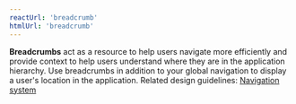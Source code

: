 ```yaml
---
reactUrl: 'breadcrumb'
htmlUrl: 'breadcrumb'
---
```

**Breadcrumbs** act as a resource to help users navigate more efficiently and provide context to help users understand where they are in the application hierarchy. Use breadcrumbs in addition to your global navigation to display a user's location in the application. Related design guidelines: [Navigation system](design-guidelines/usage-and-behavior/navigation-system)
